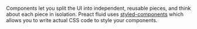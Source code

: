 Components let you split the UI into independent, reusable pieces, and think about each piece in isolation. Preact fluid uses [styled-components](https://github.com/callstack/styled-components) which allows you to write actual CSS code to style your components.
